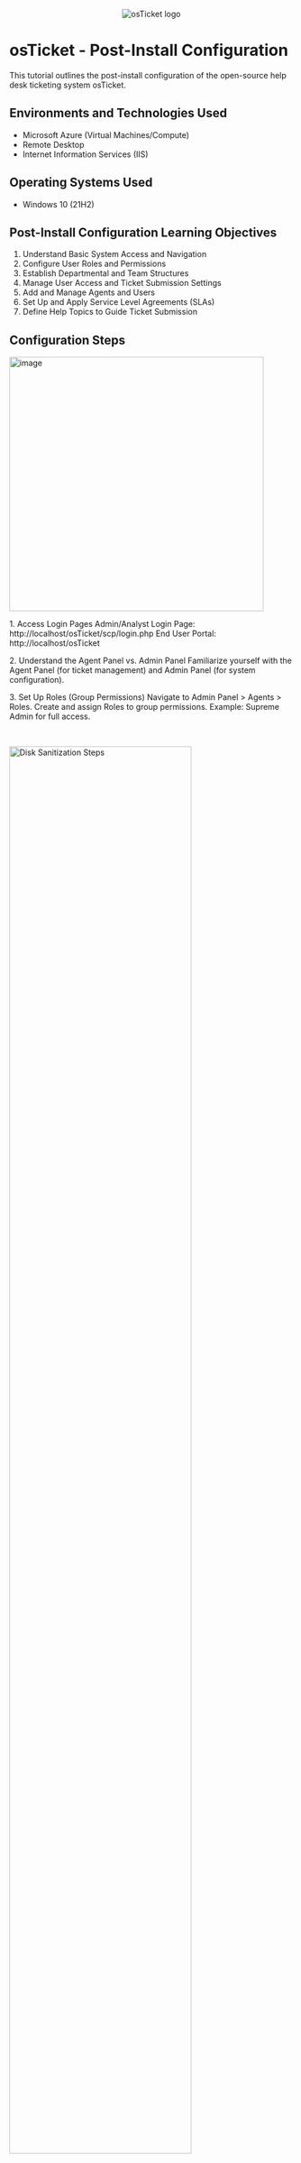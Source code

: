 <p align="center">
<img src="https://i.imgur.com/Clzj7Xs.png" alt="osTicket logo"/>
</p>

<h1>osTicket - Post-Install Configuration</h1>
This tutorial outlines the post-install configuration of the open-source help desk ticketing system osTicket.<br />


<h2>Environments and Technologies Used</h2>

- Microsoft Azure (Virtual Machines/Compute)
- Remote Desktop
- Internet Information Services (IIS)

<h2>Operating Systems Used </h2>

- Windows 10</b> (21H2)

<h2>Post-Install Configuration Learning Objectives</h2>

1. Understand Basic System Access and Navigation
2. Configure User Roles and Permissions
3. Establish Departmental and Team Structures
4. Manage User Access and Ticket Submission Settings
5. Add and Manage Agents and Users
6. Set Up and Apply Service Level Agreements (SLAs)
7. Define Help Topics to Guide Ticket Submission

<h2>Configuration Steps</h2>

<p>
<img width="451" alt="image" src="https://github.com/user-attachments/assets/60c142c5-f1b0-4547-bc96-b73f89984e3c">

</p>
<p>
1. Access Login Pages
Admin/Analyst Login Page: http://localhost/osTicket/scp/login.php
End User Portal: http://localhost/osTicket
</p>
<p>
2. Understand the Agent Panel vs. Admin Panel
Familiarize yourself with the Agent Panel (for ticket management) and Admin Panel (for system configuration).
</p>
<p>3. Set Up Roles (Group Permissions)
Navigate to Admin Panel > Agents > Roles.
Create and assign Roles to group permissions. Example: Supreme Admin for full access.</p>
<br />

<p>
<img src="https://i.imgur.com/DJmEXEB.png" height="80%" width="80%" alt="Disk Sanitization Steps"/>
</p>
<p>
4. Define Departments (Ticket Visibility)
Go to Admin Panel > Agents > Departments.
Create departments to organize ticket visibility based on job and level of access allowed, for example: helpdesk, system admin, accounting
</p>
<p>5. Configure Teams
Go to Admin Panel > Agents > Teams.
Create Teams to pull agents from various departments to work on specific issues. Example: Online Banking team.</p>
<br />

<p>
<img src="https://i.imgur.com/DJmEXEB.png" height="80%" width="80%" alt="Disk Sanitization Steps"/>
</p>
<p>
Lorem ipsum dolor sit amet, consectetur adipiscing elit, sed do eiusmod tempor incididunt ut labore et dolore magna aliqua. Ut enim ad minim veniam, quis nostrud exercitation ullamco laboris nisi ut aliquip ex ea commodo consequat. Duis aute irure dolor in reprehenderit in voluptate velit esse cillum dolore eu fugiat nulla pariatur.
</p>
<br />
